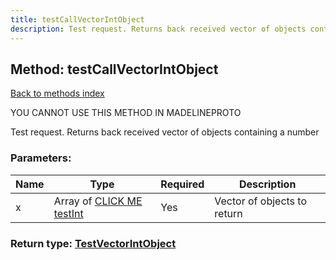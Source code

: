 ```yaml
---
title: testCallVectorIntObject
description: Test request. Returns back received vector of objects containing a number
---
```

## Method: testCallVectorIntObject  
[Back to methods index](index.md)


YOU CANNOT USE THIS METHOD IN MADELINEPROTO


Test request. Returns back received vector of objects containing a number

### Parameters:

| Name     |    Type       | Required | Description |
|----------|---------------|----------|-------------|
|x|Array of [CLICK ME testInt](../constructors/testInt.md) | Yes|Vector of objects to return|


### Return type: [TestVectorIntObject](../types/TestVectorIntObject.md)

